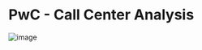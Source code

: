 # PwC - Call Center Analysis

![image](https://github.com/user-attachments/assets/333a39be-1c88-4d6a-bf27-bd4fb873e3b0)
